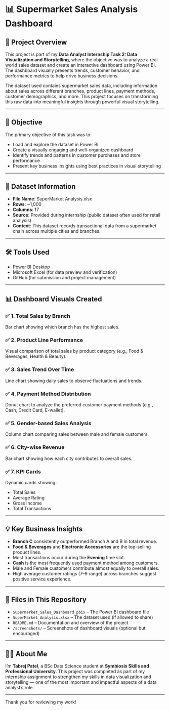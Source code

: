 # 📊 Supermarket Sales Analysis Dashboard

## 📁 Project Overview

This project is part of my **Data Analyst Internship Task 2: Data Visualization and Storytelling**, where the objective was to analyze a real-world sales dataset and create an interactive dashboard using Power BI. The dashboard visually presents trends, customer behavior, and performance metrics to help drive business decisions.

The dataset used contains supermarket sales data, including information about sales across different branches, product lines, payment methods, customer demographics, and more. This project focuses on transforming this raw data into meaningful insights through powerful visual storytelling.

---

## 🎯 Objective

The primary objective of this task was to:
- Load and explore the dataset in Power BI
- Create a visually engaging and well-organized dashboard
- Identify trends and patterns in customer purchases and store performance
- Present key business insights using best practices in visual storytelling

---

## 📌 Dataset Information

- **File Name**: SuperMarket Analysis.xlsx
- **Rows**: ~1,000
- **Columns**: 17
- **Source**: Provided during internship (public dataset often used for retail analysis)
- **Context**: This dataset records transactional data from a supermarket chain across multiple cities and branches.

---

## 🛠️ Tools Used

- Power BI Desktop
- Microsoft Excel (for data preview and verification)
- GitHub (for submission and project management)

---

## 📊 Dashboard Visuals Created

### ✅ 1. Total Sales by Branch
Bar chart showing which branch has the highest sales.

### ✅ 2. Product Line Performance
Visual comparison of total sales by product category (e.g., Food & Beverages, Health & Beauty).

### ✅ 3. Sales Trend Over Time
Line chart showing daily sales to observe fluctuations and trends.

### ✅ 4. Payment Method Distribution
Donut chart to analyze the preferred customer payment methods (e.g., Cash, Credit Card, E-wallet).

### ✅ 5. Gender-based Sales Analysis
Column chart comparing sales between male and female customers.

### ✅ 6. City-wise Revenue
Bar chart showing how each city contributes to overall sales.

### ✅ 7. KPI Cards
Dynamic cards showing:
- Total Sales
- Average Rating
- Gross Income
- Total Transactions

---

## 💡 Key Business Insights

- **Branch C** consistently outperformed Branch A and B in total revenue.
- **Food & Beverages** and **Electronic Accessories** are the top-selling product lines.
- Most transactions occur during the **Evening** time slot.
- **Cash** is the most frequently used payment method among customers.
- Male and Female customers contribute almost equally to overall sales.
- High average customer ratings (7–9 range) across branches suggest positive service experience.

---

## 📁 Files in This Repository

- `Supermarket_Sales_Dashboard.pbix` – The Power BI dashboard file
- `SuperMarket Analysis.xlsx` – The dataset used (if allowed to share)
- `README.md` – Documentation and overview of the project
- `/screenshots/` – Screenshots of dashboard visuals (optional but encouraged)

---

## 🙋‍♂️ About Me

I’m **Tabrej Patel**, a BSc Data Science student at **Symbiosis Skills and Professional University**. This project was completed as part of my internship assignment to strengthen my skills in data visualization and storytelling — one of the most important and impactful aspects of a data analyst’s role.

---

Thank you for reviewing my work!
